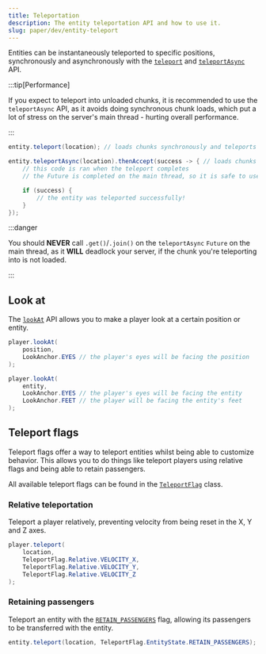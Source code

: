 ```yaml
---
title: Teleportation
description: The entity teleportation API and how to use it.
slug: paper/dev/entity-teleport
---
```


Entities can be instantaneously teleported to specific positions, synchronously and asynchronously with the
[`teleport`](jd:paper:org.bukkit.entity.Entity#teleport(org.bukkit.Location)) and
[`teleportAsync`](jd:paper:org.bukkit.entity.Entity#teleportAsync(org.bukkit.Location)) API.

:::tip[Performance]

If you expect to teleport into unloaded chunks, it is recommended to use the `teleportAsync` API,
as it avoids doing synchronous chunk loads, which put a lot of stress on the server's main thread -
hurting overall performance.

:::

```java
entity.teleport(location); // loads chunks synchronously and teleports the entity

entity.teleportAsync(location).thenAccept(success -> { // loads chunks asynchronously and teleports the entity
    // this code is ran when the teleport completes
    // the Future is completed on the main thread, so it is safe to use the API here

    if (success) {
        // the entity was teleported successfully!
    }
});
```

:::danger

You should **NEVER** call `.get()`/`.join()` on the `teleportAsync` `Future` on the main thread,
as it **WILL** deadlock your server, if the chunk you're teleporting into is not loaded.

:::

## Look at

The [`lookAt`](jd:paper:org.bukkit.entity.Player#lookAt(io.papermc.paper.math.Position,io.papermc.paper.entity.LookAnchor))
API allows you to make a player look at a certain position or entity.

```java
player.lookAt(
    position,
    LookAnchor.EYES // the player's eyes will be facing the position
);

player.lookAt(
    entity,
    LookAnchor.EYES // the player's eyes will be facing the entity
    LookAnchor.FEET // the player will be facing the entity's feet
);
```

## Teleport flags

Teleport flags offer a way to teleport entities whilst being able to customize behavior.
This allows you to do things like teleport players using relative flags and being able to retain passengers.

All available teleport flags can be found in the [`TeleportFlag`](jd:paper:io.papermc.paper.entity.TeleportFlag) class.

### Relative teleportation

Teleport a player relatively, preventing velocity from being reset in the X, Y and Z axes.

```java
player.teleport(
    location,
    TeleportFlag.Relative.VELOCITY_X,
    TeleportFlag.Relative.VELOCITY_Y,
    TeleportFlag.Relative.VELOCITY_Z
);
```

### Retaining passengers

Teleport an entity with the [`RETAIN_PASSENGERS`](jd:paper:io.papermc.paper.entity.TeleportFlag$EntityState#RETAIN_PASSENGERS) flag,
allowing its passengers to be transferred with the entity.

```java
entity.teleport(location, TeleportFlag.EntityState.RETAIN_PASSENGERS);
```
